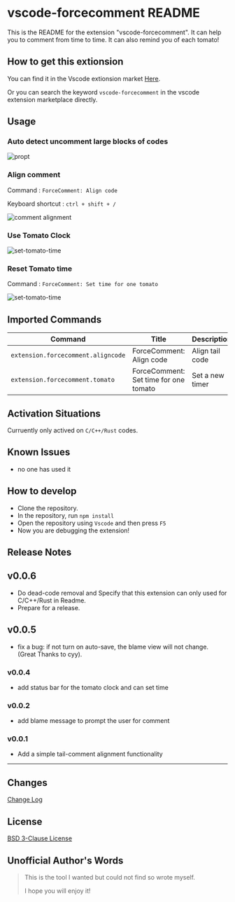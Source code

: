 # vscode-forcecomment README

This is the README for the extension "vscode-forcecomment". It can help you to comment from time to time. It can also remind you of each tomato!

## How to get this extionsion

You can find it in the Vscode extionsion market [Here](https://marketplace.visualstudio.com/items?itemName=Ainevsia.vscode-forcecomment).

Or you can search the keyword `vscode-forcecomment` in the vscode extension marketplace directly.

## Usage

### Auto detect uncomment large blocks of codes

![propt](images/forcecomment.gif)

### Align comment

Command : `ForceComment: Align code`

Keyboard shortcut : `ctrl + shift + /`

![comment alignment](images/align.gif)

### Use Tomato Clock

![set-tomato-time](images/tomato.gif)

### Reset Tomato time

Command : `ForceComment: Set time for one tomato`

![set-tomato-time](images/changetomato.gif)

## Imported Commands

| Command                            | Title                                 | Description     |
| ---------------------------------- | ------------------------------------- | --------------- |
| `extension.forcecomment.aligncode` | ForceComment: Align code              | Align tail code |
| `extension.forcecomment.tomato`    | ForceComment: Set time for one tomato | Set a new timer |

## Activation Situations

Curruently only actived on `C/C++/Rust` codes.

## Known Issues

- no one has used it

## How to develop

- Clone the repository.
- In the repository, run `npm install`
- Open the repository using `Vscode` and then press `F5`
- Now you are debugging the extension!

## Release Notes

## v0.0.6

- Do dead-code removal and Specify that this extension can only used for C/C++/Rust in Readme.
- Prepare for a release.

## v0.0.5
* fix a bug: if not turn on auto-save, the blame view will not change. (Great Thanks to cyy).

### v0.0.4

- add status bar for the tomato clock and can set time

### v0.0.2

* add blame message to prompt the user for comment
 
### v0.0.1

- Add a simple tail-comment alignment functionality

***

## Changes
[Change Log](./CHANGELOG.md)

## License
[BSD 3-Clause License](./LICENSE)


## Unofficial Author's Words
> This is the tool I wanted but could not find so wrote myself.
> 
> I hope you will enjoy it!